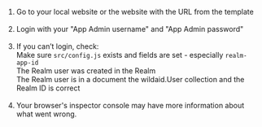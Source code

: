 1. Go to your local website or the website with the URL from the template<BR><BR>
1. Login with your "App Admin username" and "App Admin password"<BR><BR>
1. If you can’t login, check:<BR>
 Make sure `src/config.js` exists and fields are set - especially `realm-app-id`<BR>
 The Realm user was created in the Realm<BR>
 The Realm user is in a document the wildaid.User collection and the Realm ID is correct<BR><BR>
1. Your browser's inspector console may have more information about what went wrong.
